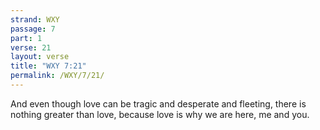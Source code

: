 ```yaml
---
strand: WXY
passage: 7
part: 1
verse: 21
layout: verse
title: "WXY 7:21"
permalink: /WXY/7/21/
---
```

And even though love can be tragic and desperate and fleeting, there is nothing greater than love, because love is why we are here, me and you.
